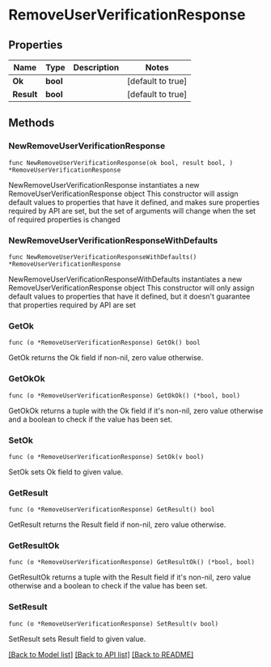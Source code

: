 # RemoveUserVerificationResponse

## Properties

Name | Type | Description | Notes
------------ | ------------- | ------------- | -------------
**Ok** | **bool** |  | [default to true]
**Result** | **bool** |  | [default to true]

## Methods

### NewRemoveUserVerificationResponse

`func NewRemoveUserVerificationResponse(ok bool, result bool, ) *RemoveUserVerificationResponse`

NewRemoveUserVerificationResponse instantiates a new RemoveUserVerificationResponse object
This constructor will assign default values to properties that have it defined,
and makes sure properties required by API are set, but the set of arguments
will change when the set of required properties is changed

### NewRemoveUserVerificationResponseWithDefaults

`func NewRemoveUserVerificationResponseWithDefaults() *RemoveUserVerificationResponse`

NewRemoveUserVerificationResponseWithDefaults instantiates a new RemoveUserVerificationResponse object
This constructor will only assign default values to properties that have it defined,
but it doesn't guarantee that properties required by API are set

### GetOk

`func (o *RemoveUserVerificationResponse) GetOk() bool`

GetOk returns the Ok field if non-nil, zero value otherwise.

### GetOkOk

`func (o *RemoveUserVerificationResponse) GetOkOk() (*bool, bool)`

GetOkOk returns a tuple with the Ok field if it's non-nil, zero value otherwise
and a boolean to check if the value has been set.

### SetOk

`func (o *RemoveUserVerificationResponse) SetOk(v bool)`

SetOk sets Ok field to given value.


### GetResult

`func (o *RemoveUserVerificationResponse) GetResult() bool`

GetResult returns the Result field if non-nil, zero value otherwise.

### GetResultOk

`func (o *RemoveUserVerificationResponse) GetResultOk() (*bool, bool)`

GetResultOk returns a tuple with the Result field if it's non-nil, zero value otherwise
and a boolean to check if the value has been set.

### SetResult

`func (o *RemoveUserVerificationResponse) SetResult(v bool)`

SetResult sets Result field to given value.



[[Back to Model list]](../README.md#documentation-for-models) [[Back to API list]](../README.md#documentation-for-api-endpoints) [[Back to README]](../README.md)


